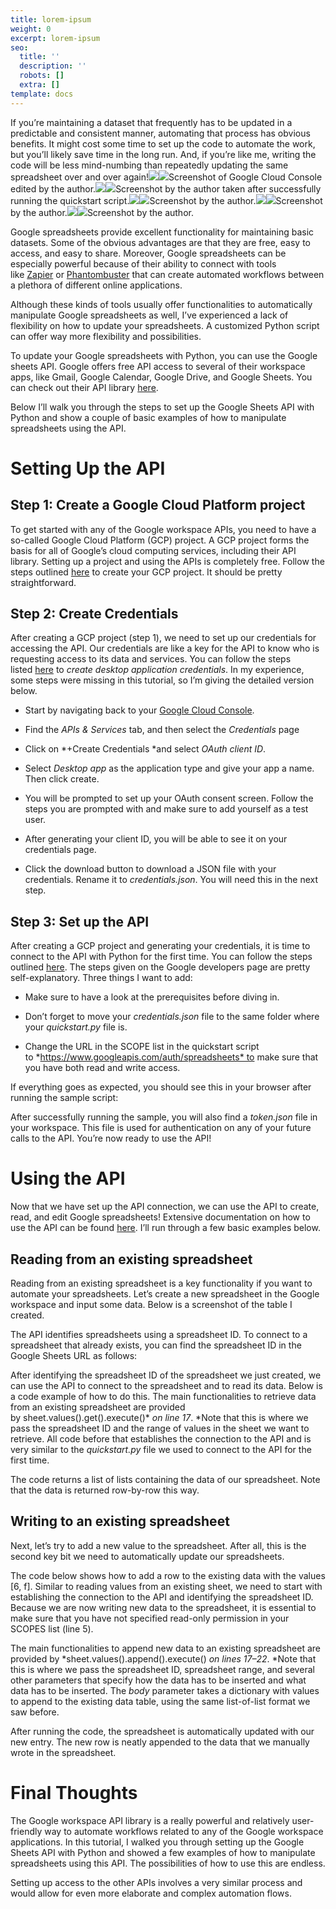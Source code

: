```yaml
---
title: lorem-ipsum
weight: 0
excerpt: lorem-ipsum
seo:
  title: ''
  description: ''
  robots: []
  extra: []
template: docs
---
```

If you’re maintaining a dataset that frequently has to be updated in a predictable and consistent manner, automating that process has obvious benefits. It might cost some time to set up the code to automate the work, but you’ll likely save time in the long run. And, if you’re like me, writing the code will be less mind-numbing than repeatedly updating the same spreadsheet over and over again!![](https://miro.medium.com/max/30/1\*5RtrFThuAvHiqxxwPp5Ptg.png?q=20)![](https://miro.medium.com/max/709/1\*5RtrFThuAvHiqxxwPp5Ptg.png)Screenshot of Google Cloud Console edited by the author.![](https://miro.medium.com/max/30/1\*ahdHCrx8ngiDP0dBANKvgg.png?q=20)![](https://miro.medium.com/max/709/1\*ahdHCrx8ngiDP0dBANKvgg.png)Screenshot by the author taken after successfully running the quickstart script.![](https://miro.medium.com/max/30/1\*E_PHwbLycJ7mQSad2QszKw.png?q=20)![](https://miro.medium.com/max/709/1\*E_PHwbLycJ7mQSad2QszKw.png)Screenshot by the author.![](https://miro.medium.com/max/30/1\*cN14i55zhZfg_X63kQcBEw.png?q=20)![](https://miro.medium.com/max/709/1\*cN14i55zhZfg_X63kQcBEw.png)Screenshot by the author.![](https://miro.medium.com/max/30/1\*wH0Dop5RSg3tS3sEnfIY4g.png?q=20)![](https://miro.medium.com/max/709/1\*wH0Dop5RSg3tS3sEnfIY4g.png)Screenshot by the author.



Google spreadsheets provide excellent functionality for maintaining basic datasets. Some of the obvious advantages are that they are free, easy to access, and easy to share. Moreover, Google spreadsheets can be especially powerful because of their ability to connect with tools like [Zapier](https://zapier.com/) or [Phantombuster](https://phantombuster.com/) that can create automated workflows between a plethora of different online applications.

Although these kinds of tools usually offer functionalities to automatically manipulate Google spreadsheets as well, I’ve experienced a lack of flexibility on how to update your spreadsheets. A customized Python script can offer way more flexibility and possibilities.

To update your Google spreadsheets with Python, you can use the Google sheets API. Google offers free API access to several of their workspace apps, like Gmail, Google Calendar, Google Drive, and Google Sheets. You can check out their API library [here](https://console.cloud.google.com/apis/library?project=cellular-axon-327013).

Below I’ll walk you through the steps to set up the Google Sheets API with Python and show a couple of basic examples of how to manipulate spreadsheets using the API.

# Setting Up the API

## Step 1: Create a Google Cloud Platform project

To get started with any of the Google workspace APIs, you need to have a so-called Google Cloud Platform (GCP) project. A GCP project forms the basis for all of Google’s cloud computing services, including their API library. Setting up a project and using the APIs is completely free. Follow the steps outlined [here](https://developers.google.com/workspace/guides/create-project) to create your GCP project. It should be pretty straightforward.

## Step 2: Create Credentials

After creating a GCP project (step 1), we need to set up our credentials for accessing the API. Our credentials are like a key for the API to know who is requesting access to its data and services. You can follow the steps listed [here](https://developers.google.com/workspace/guides/create-credentials) to *create desktop application credentials*. In my experience, some steps were missing in this tutorial, so I’m giving the detailed version below.

*   Start by navigating back to your [Google Cloud Console](https://console.cloud.google.com/home/dashboard).

*   Find the *APIs & Services* tab, and then select the *Credentials* page

*   Click on *+Create Credentials *and select *OAuth client ID*.

<!---->

*   Select *Desktop app* as the application type and give your app a name. Then click create.

*   You will be prompted to set up your OAuth consent screen. Follow the steps you are prompted with and make sure to add yourself as a test user.

*   After generating your client ID, you will be able to see it on your credentials page.

*   Click the download button to download a JSON file with your credentials. Rename it to *credentials.json*. You will need this in the next step.

## Step 3: Set up the API

After creating a GCP project and generating your credentials, it is time to connect to the API with Python for the first time. You can follow the steps outlined [here](https://developers.google.com/sheets/api/quickstart/python). The steps given on the Google developers page are pretty self-explanatory. Three things I want to add:

*   Make sure to have a look at the prerequisites before diving in.

*   Don’t forget to move your *credentials.json* file to the same folder where your *quickstart.py* file is.

*   Change the URL in the SCOPE list in the quickstart script to *https://www.googleapis.com/auth/spreadsheets* to make sure that you have both read and write access.

If everything goes as expected, you should see this in your browser after running the sample script:

After successfully running the sample, you will also find a *token.json* file in your workspace. This file is used for authentication on any of your future calls to the API. You’re now ready to use the API!

# Using the API

Now that we have set up the API connection, we can use the API to create, read, and edit Google spreadsheets! Extensive documentation on how to use the API can be found [here](https://developers.google.com/sheets/api/guides/create#python). I’ll run through a few basic examples below.

## Reading from an existing spreadsheet

Reading from an existing spreadsheet is a key functionality if you want to automate your spreadsheets. Let’s create a new spreadsheet in the Google workspace and input some data. Below is a screenshot of the table I created.

The API identifies spreadsheets using a spreadsheet ID. To connect to a spreadsheet that already exists, you can find the spreadsheet ID in the Google Sheets URL as follows:

After identifying the spreadsheet ID of the spreadsheet we just created, we can use the API to connect to the spreadsheet and to read its data. Below is a code example of how to do this. The main functionalities to retrieve data from an existing spreadsheet are provided by sheet.values().get().execute()* *on line 17*. *Note that this is where we pass the spreadsheet ID and the range of values in the sheet we want to retrieve. All code before that establishes the connection to the API and is very similar to the *quickstart.py* file we used to connect to the API for the first time.

The code returns a list of lists containing the data of our spreadsheet. Note that the data is returned row-by-row this way.

## Writing to an existing spreadsheet

Next, let’s try to add a new value to the spreadsheet. After all, this is the second key bit we need to automatically update our spreadsheets.

The code below shows how to add a row to the existing data with the values \[6, f]. Similar to reading values from an existing sheet, we need to start with establishing the connection to the API and identifying the spreadsheet ID. Because we are now writing new data to the spreadsheet, it is essential to make sure that you have not specified read-only permission in your SCOPES list (line 5).

The main functionalities to append new data to an existing spreadsheet are provided by *sheet.values().append().execute() *on lines 17–22*. *Note that this is where we pass the spreadsheet ID, spreadsheet range, and several other parameters that specify how the data has to be inserted and what data has to be inserted. The *body* parameter takes a dictionary with values to append to the existing data table, using the same list-of-list format we saw before.

After running the code, the spreadsheet is automatically updated with our new entry. The new row is neatly appended to the data that we manually wrote in the spreadsheet.

# Final Thoughts

The Google workspace API library is a really powerful and relatively user-friendly way to automate workflows related to any of the Google workspace applications. In this tutorial, I walked you through setting up the Google Sheets API with Python and showed a few examples of how to manipulate spreadsheets using this API. The possibilities of how to use this are endless.

Setting up access to the other APIs involves a very similar process and would allow for even more elaborate and complex automation flows.
